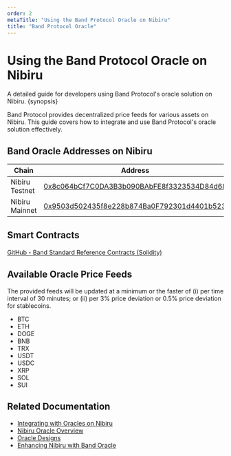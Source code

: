 ```yaml
---
order: 2
metaTitle: "Using the Band Protocol Oracle on Nibiru"
title: "Band Protocol Oracle"
---
```


# Using the Band Protocol Oracle on Nibiru

A detailed guide for developers using Band Protocol's oracle solution on Nibiru. {synopsis}

Band Protocol provides decentralized price feeds for various assets on Nibiru.
This guide covers how to integrate and use Band Protocol's oracle solution
effectively.

## Band Oracle Addresses on Nibiru

| Chain          | Address                                                                                                                         |
| -------------- | ------------------------------------------------------------------------------------------------------------------------------- |
| Nibiru Testnet | [0x8c064bCf7C0DA3B3b090BAbFE8f3323534D84d68](https://evm-explorer.nibiru.fi/address/0x8c064bCf7C0DA3B3b090BAbFE8f3323534D84d68) |
| Nibiru Mainnet | [0x9503d502435f8e228b874Ba0F792301d4401b523](https://nibiscan.io/address/0x9503d502435f8e228b874Ba0F792301d4401b523)            |

## Smart Contracts

[GitHub・Band Standard Reference Contracts (Solidity)](https://github.com/bandprotocol/band-std-reference-contracts-solidity)

## Available Oracle Price Feeds

The provided feeds will be updated at a minimum or the faster of (i) per time
interval of 30 minutes; or (ii) per 3% price deviation or 0.5% price deviation
for stablecoins.

- BTC
- ETH
- DOGE
- BNB
- TRX
- USDT
- USDC
- XRP
- SOL
- SUI

## Related Documentation

- [Integrating with Oracles on Nibiru](./index.md)
- [Nibiru Oracle Overview](../../../ecosystem/oracle/index.md)
- [Oracle Designs](../../../ecosystem/oracle/defi-designs.md)
- [Enhancing Nibiru with Band Oracle](https://blog.bandprotocol.com/enhancing-nibiru-with-band-oracle/)
